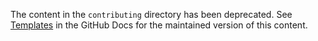 The content in the `contributing` directory has been deprecated. See [Templates](https://docs.github.com/en/contributing/writing-for-github-docs/templates) in the GitHub Docs for the maintained version of this content.
